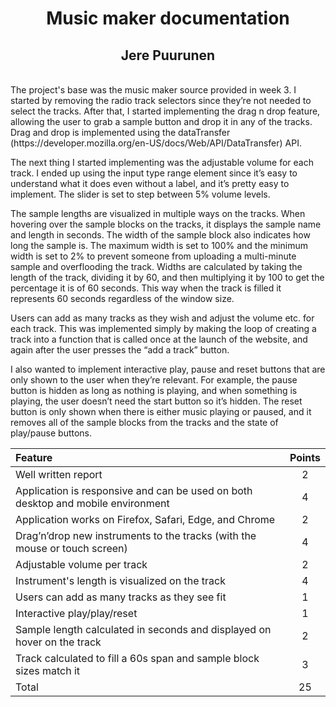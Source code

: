 <h1 align="center">
  Music maker documentation
</h1>
<h2 align="center">
  Jere Puurunen
</h2>
<br>
The project's base was the music maker source provided in week 3. I started by removing the radio track selectors since they’re not needed to select the tracks. After that, I started implementing the drag n drop feature, allowing the user to grab a sample button and drop it in any of the tracks. Drag and drop is implemented using the dataTransfer (https://developer.mozilla.org/en-US/docs/Web/API/DataTransfer) API.

The next thing I started implementing was the adjustable volume for each track. I ended up using the input type range element since it’s easy to understand what it does even without a label, and it’s pretty easy to implement. The slider is set to step between 5% volume levels.

The sample lengths are visualized in multiple ways on the tracks. When hovering over the sample blocks on the tracks, it displays the sample name and length in seconds. The width of the sample block also indicates how long the sample is. The maximum width is set to 100% and the minimum width is set to 2% to prevent someone from uploading a multi-minute sample and overflooding the track. Widths are calculated by taking the length of the track, dividing it by 60, and then multiplying it by 100 to get the percentage it is of 60 seconds. This way when the track is filled it represents 60 seconds regardless of the window size.

Users can add as many tracks as they wish and adjust the volume etc. for each track. This was implemented simply by making the loop of creating a track into a function that is called once at the launch of the website, and again after the user presses the “add a track” button.

I also wanted to implement interactive play, pause and reset buttons that are only shown to the user when they’re relevant. For example, the pause button is hidden as long as nothing is playing, and when something is playing, the user doesn’t need the start button so it’s hidden. The reset button is only shown when there is either music playing or paused, and it removes all of the sample blocks from the tracks and the state of play/pause buttons.

| Feature | Points |
| :------ | :----: |
| Well written report | 2 |
| Application is responsive and can be used on both desktop and mobile environment | 4 |
| Application works on Firefox, Safari, Edge, and Chrome | 2 |
| Drag’n’drop new instruments to the tracks (with the mouse or touch screen) | 4 |
| Adjustable volume per track | 2 |
| Instrument's length is visualized on the track | 4 |
| Users can add as many tracks as they see fit | 1 |
| Interactive play/play/reset | 1 |
| Sample length calculated in seconds and displayed on hover on the track | 2 |
| Track calculated to fill a 60s span and sample block sizes match it | 3 |
| Total | 25 |
